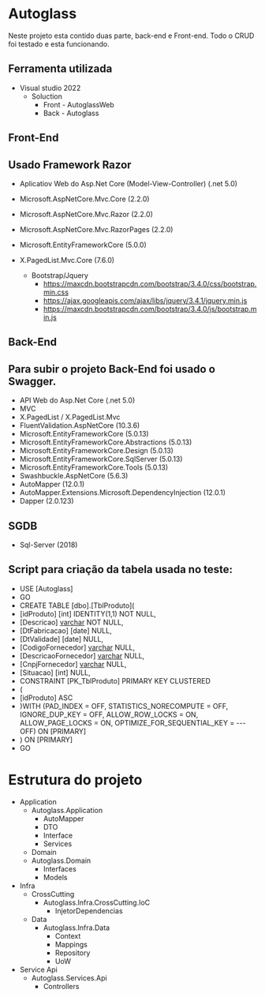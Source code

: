 # Autoglass
Neste projeto esta contido duas parte, back-end e Front-end. Todo o CRUD foi testado e esta funcionando.

## Ferramenta utilizada
- Visual studio 2022
  - Soluction
    - Front - AutoglassWeb
    - Back  - Autoglass
## Front-End
   ## Usado Framework Razor
- Aplicatiov Web do Asp.Net Core (Model-View-Controller) (.net 5.0)
- Microsoft.AspNetCore.Mvc.Core (2.2.0)
- Microsoft.AspNetCore.Mvc.Razor (2.2.0)
- Microsoft.AspNetCore.Mvc.RazorPages (2.2.0)
- Microsoft.EntityFrameworkCore (5.0.0)
- X.PagedList.Mvc.Core (7.6.0)
  
  - Bootstrap/Jquery
    - https://maxcdn.bootstrapcdn.com/bootstrap/3.4.0/css/bootstrap.min.css
    - https://ajax.googleapis.com/ajax/libs/jquery/3.4.1/jquery.min.js
    - https://maxcdn.bootstrapcdn.com/bootstrap/3.4.0/js/bootstrap.min.js

## Back-End
   ## Para subir o projeto Back-End foi usado o Swagger.

- API Web do Asp.Net Core (.net 5.0)
- MVC
- X.PagedList / X.PagedList.Mvc
- FluentValidation.AspNetCore (10.3.6)
- Microsoft.EntityFrameworkCore (5.0.13)
- Microsoft.EntityFrameworkCore.Abstractions (5.0.13)
- Microsoft.EntityFrameworkCore.Design (5.0.13)
- Microsoft.EntityFrameworkCore.SqlServer (5.0.13)
- Microsoft.EntityFrameworkCore.Tools (5.0.13)
- Swashbuckle.AspNetCore (5.6.3)
- AutoMapper (12.0.1)
- AutoMapper.Extensions.Microsoft.DependencyInjection (12.0.1)
- Dapper (2.0.123)

## SGDB
- Sql-Server (2018)

## Script para criação da tabela usada no teste:
- USE [Autoglass]
- GO
- CREATE TABLE [dbo].[TblProduto](
-	[idProduto] [int] IDENTITY(1,1) NOT NULL,
-	[Descricao] [varchar](100) NOT NULL,
-	[DtFabricacao] [date] NULL,
-	[DtValidade] [date] NULL,
-	[CodigoFornecedor] [varchar](20) NULL,
-	[DescricaoFornecedor] [varchar](100) NULL,
-	[CnpjFornecedor] [varchar](20) NULL,
-	[Situacao] [int] NULL,
- CONSTRAINT [PK_TblProduto] PRIMARY KEY CLUSTERED 
- (
-	[idProduto] ASC
- )WITH (PAD_INDEX = OFF, STATISTICS_NORECOMPUTE = OFF, IGNORE_DUP_KEY = OFF, ALLOW_ROW_LOCKS = ON, ALLOW_PAGE_LOCKS = ON, OPTIMIZE_FOR_SEQUENTIAL_KEY = --- OFF) ON [PRIMARY]
- ) ON [PRIMARY]
- GO

# Estrutura do projeto
- Application
  - Autoglass.Application
    - AutoMapper
    - DTO
    - Interface
    - Services
  - Domain
  - Autoglass.Domain
    - Interfaces
    - Models
- Infra
    - CrossCutting
      - Autoglass.Infra.CrossCutting.IoC
        - InjetorDependencias
    - Data
      - Autoglass.Infra.Data
        - Context
        - Mappings
        - Repository
        - UoW
- Service Api
  - Autoglass.Services.Api
    - Controllers



